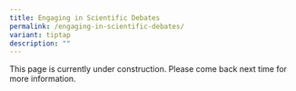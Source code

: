 ```yaml
---
title: Engaging in Scientific Debates
permalink: /engaging-in-scientific-debates/
variant: tiptap
description: ""
---
```

<p>This page is currently under construction. Please come back next time
for more information.</p>